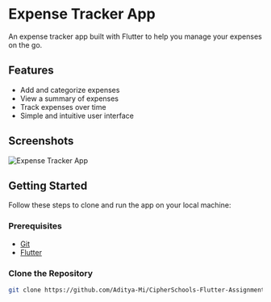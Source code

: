 # Expense Tracker App

An expense tracker app built with Flutter to help you manage your expenses on the go.

## Features

- Add and categorize expenses
- View a summary of expenses
- Track expenses over time
- Simple and intuitive user interface

## Screenshots

![Expense Tracker App](screenshots/screenshot1.png)

## Getting Started

Follow these steps to clone and run the app on your local machine:

### Prerequisites

- [Git](https://git-scm.com/)
- [Flutter](https://flutter.dev/docs/get-started/install)

### Clone the Repository

```bash
git clone https://github.com/Aditya-Mi/CipherSchools-Flutter-Assignment.git

